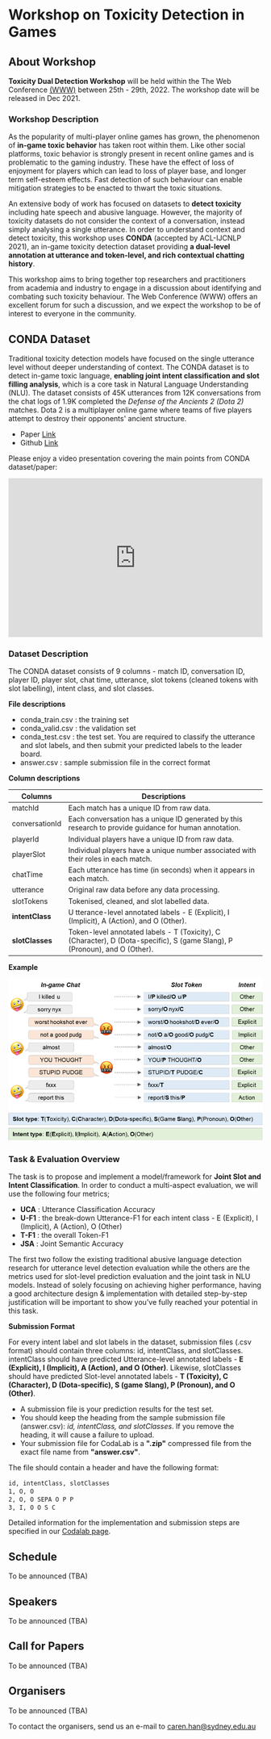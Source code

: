 # Workshop on Toxicity Detection in Games

## About Workshop

**Toxicity Dual Detection Workshop** will be held within the The Web Conference [(WWW)](https://www2022.thewebconf.org/) between 25th - 29th, 2022. The workshop date will be released in Dec 2021.

### Workshop Description

As the popularity of multi-player online games has grown, the phenomenon of **in-game toxic behavior** has taken root within them. Like other social platforms, toxic behavior is strongly present in recent online games and is problematic to the gaming industry. These have the effect of loss of enjoyment for players which can lead to loss of player base, and longer term self-esteem effects. Fast detection of such behaviour can enable mitigation strategies to be enacted to thwart the toxic situations.
 
An extensive body of work has focused on datasets to **detect toxicity** including hate speech and abusive language. However, the majority of toxicity datasets do not consider the context of a conversation, instead simply analysing a single utterance. In order to understand context and detect toxicity, this workshop uses **CONDA** (accepted by ACL-IJCNLP 2021), an in-game toxicity detection dataset providing **a dual-level annotation at utterance and token-level, and rich contextual chatting history**.

This workshop aims to bring together top researchers and practitioners from academia and industry to engage in a discussion about identifying and combating such toxicity behaviour. The Web Conference (WWW) offers an excellent forum for such a discussion, and we expect the workshop to be of interest to everyone in the community. 


## CONDA Dataset 

Traditional toxicity detection models have focused on the single utterance level without deeper understanding of context. The CONDA dataset is to detect in-game toxic language, **enabling joint intent classification and slot filling analysis**, which is a core task in Natural Language Understanding (NLU). The dataset consists of 45K utterances from 12K conversations from the chat logs of 1.9K completed the _Defense of the Ancients 2 (Dota 2)_ matches. Dota 2 is a multiplayer online game where teams of five players attempt to destroy their opponents' ancient structure.
- Paper [Link](https://arxiv.org/abs/2106.06213)
- Github [Link](https://github.com/usydnlp/CONDA)

Please enjoy a video presentation covering the main points from CONDA dataset/paper:
<iframe width="100%" height="315" align="center" src="https://www.youtube.com/embed/qRCPSSUuf18" title="YouTube video player" frameborder="0" allow="accelerometer; autoplay; clipboard-write; encrypted-media; gyroscope; picture-in-picture" allowfullscreen></iframe>

### Dataset Description
The CONDA dataset consists of 9 columns - match ID, conversation ID, player ID, player slot, chat time, utterance, slot tokens (cleaned tokens with slot labelling), intent class, and slot classes.

**File descriptions**
- conda_train.csv : the training set
- conda_valid.csv : the validation set
- conda_test.csv : the test set. You are required to classify the utterance and slot labels, and then submit your predicted labels to the leader board.
- answer.csv : sample submission file in the correct format

**Column descriptions**

Columns | Descriptions
------------ | -------------
matchId| Each match has a unique ID from raw data.
conversationId | Each conversation has a unique ID generated by this research to provide guidance for human annotation.
playerId | Individual players have a unique ID from raw data.
playerSlot | Individual players have a unique number associated with their roles in each match.
chatTime | Each utterance has time (in seconds) when it appears in each match. 
utterance | Original raw data before any data processing.
slotTokens | Tokenised, cleaned, and slot labelled data.
**intentClass** | U tterance-level annotated labels - E (Explicit), I (Implicit), A (Action), and O (Other).
**slotClasses** | Token-level annotated labels - T (Toxicity), C (Character), D (Dota-specific), S (game Slang), P (Pronoun), and O (Other).


**Example**

<p align="center">
  <img width="600" src="/figure1_ingame.png">
</p>


### Task & Evaluation Overview

The task is to propose and implement a model/framework for **Joint Slot and Intent Classification**. In order to conduct a multi-aspect evaluation, we will use the following four metrics; 

- **UCA** : Utterance Classification Accuracy
- **U-F1** : the break-down Utterance-F1 for each intent class - E (Explicit), I (Implicit), A (Action), O (Other)
- **T-F1** : the overall Token-F1 
- **JSA** : Joint Semantic Accuracy

The first two follow the existing traditional abusive language detection research for utterance level detection evaluation while the others are the metrics used for slot-level prediction evaluation and the joint task in NLU models. Instead of solely focusing on achieving higher performance, having a good architecture design & implementation with detailed step-by-step justification will be important to show you’ve fully reached your potential in this task. 

**Submission Format**

For every intent label and slot labels in the dataset, submission files (.csv format) should contain three columns: id, intentClass, and slotClasses. intentClass should have predicted Utterance-level annotated labels - **E (Explicit), I (Implicit), A (Action), and O (Other)**. Likewise, slotClasses should have predicted Slot-level annotated labels - **T (Toxicity), C (Character), D (Dota-specific), S (game Slang), P (Pronoun), and O (Other)**.

- A submission file is your prediction results for the test set.
- You should keep the heading from the sample submission file (answer.csv): _id, intentClass, and slotClasses_. If you remove the heading, it will cause a failure to upload.
- Your submission file for CodaLab is a **".zip"** compressed file from the exact file name from **"answer.csv"**. 

The file should contain a header and have the following format:

```
id, intentClass, slotClasses
1, O, O
2, O, O SEPA O P P
3, I, O O S C
```

Detailed information for the implementation and submission steps are specified in our [Codalab page](https://competitions.codalab.org/). 


## Schedule
To be announced (TBA)

## Speakers
To be announced (TBA)

## Call for Papers
To be announced (TBA)

## Organisers
To be announced (TBA)

To contact the organisers, send us an e-mail to [caren.han@sydney.edu.au](mailto:caren.han@sydney.edu.au)


